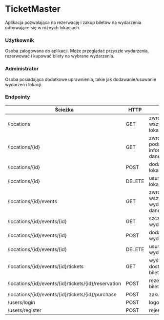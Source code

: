 # TicketMaster

Aplikacja pozwalająca na rezerwację i zakup biletów na wydarzenia odbywające się w różnych lokacjach.

### Użytkownik

Osoba zalogowana do aplikacji. Może przeglądać przyszłe wydarzenia, rezerwować i kupować bilety na wybrane wydarzenia.

### Administrator

Osoba posiadająca dodatkowe uprawnienia, takie jak dodawanie/usuwanie wydarzeń i lokacji.

### Endpointy

| Ścieżka                                              | HTTP   | Opis                                              |
|------------------------------------------------------|--------|---------------------------------------------------|
| /locations                                           | GET    | zwrócenie wszystkich lokacji                      |
| /locations/{id}                                      | GET    | zwrócenie podstawowych informacji o danej lokacji |
| /locations/{id}                                      | POST   | dodanie nowej lokacji                             |
| /locations/{id}                                      | DELETE | usunięcie lokacji                                 |
| /locations/{id}/events                               | GET    | zwrócenie wszystkich wydarzeń w danej lokacji     |
| /locations/{id}/events/{id}                          | GET    | szczegóły wydarzenia                              |
| /locations/{id}/events/{id}                          | POST   | dodanie wydarzenia                                |
| /locations/{id}/events/{id}                          | DELETE | usunięcie wydarzenia                              |
| /locations/{id}/events/{id}/tickets                  | GET    | wyświetlenie dostępnych biletów                   |
| /locations/{id}/events/{id}/tickets/{id}/reservation | POST   | rezerwacja biletu                                 |
| /locations/{id}/events/{id}/tickets/{id}/purchase    | POST   | zakup biletu                                      |
| /users/login                                         | POST   | logowanie                                         |
| /users/register                                      | POST   | rejestracja                                       |
